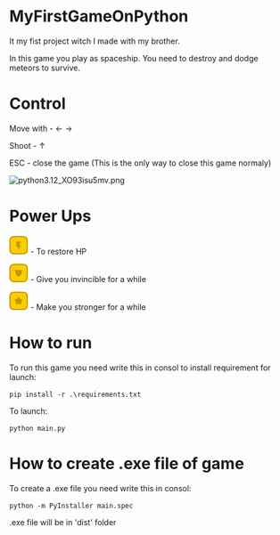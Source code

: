 # MyFirstGameOnPython
It my fist project witch I made with my brother.

In this game you play as spaceship.
You need to destroy and dodge meteors to survive.

# Control

Move with - ←  →

Shoot - ↑

ESC - close the game (This is the only way to close this game normaly)

![python3.12_XO93isu5mv.png](..%2F..%2FDocuments%2FShareX%2FScreenshots%2F2024-08%2Fpython3.12_XO93isu5mv.png)

# Power Ups

![powerupYellow_bolt.png](img%2Fpowerups%2FpowerupYellow_bolt.png) - To restore HP

![powerupYellow_shield.png](img%2Fpowerups%2FpowerupYellow_shield.png) - Give you invincible for a while

![powerupYellow_star.png](img%2Fpowerups%2FpowerupYellow_star.png) - Make you stronger for a while

# How to run

To run this game you need write this in consol to install requirement for launch: 

```
pip install -r .\requirements.txt
```

To launch:

```
python main.py
```

# How to create .exe file of game

To create a .exe file you need write this in consol:

```
python -m PyInstaller main.spec
```
.exe file will be in 'dist' folder
